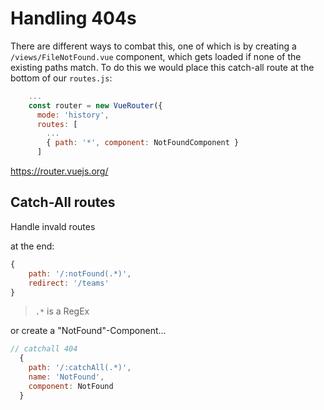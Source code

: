 # Handling 404s

There are different ways to combat this, one of which is by creating a `/views/FileNotFound.vue` component, which gets loaded if none of the existing paths match. To do this we would place this catch-all route at the bottom of our `routes.js`:

```javascript
    ...
    const router = new VueRouter({
      mode: 'history',
      routes: [
        ...
        { path: '*', component: NotFoundComponent }
      ]
```

https://router.vuejs.org/

## Catch-All routes

Handle invald routes

at the end:

```js
{
	path: '/:notFound(.*)',
	redirect: '/teams'
}
```

> `.*` is a RegEx

or create a "NotFound"-Component...

```js
// catchall 404
  {
    path: '/:catchAll(.*)',
    name: 'NotFound',
    component: NotFound
  }
```

